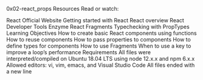 0x02-react_props
Resources
Read or watch:

React Official Website
Getting started with React
React overview
React Developer Tools
Enzyme
React Fragments
Typechecking with PropTypes
Learning Objectives
How to create basic React components using functions
How to reuse components
How to pass properties to components
How to define types for components
How to use Fragments
When to use a key to improve a loop’s performance
Requirements
All files were interpreted/compiled on Ubuntu 18.04 LTS using node 12.x.x and npm 6.x.x
Allowed editors: vi, vim, emacs, and Visual Studio Code
All files ended with a new line
